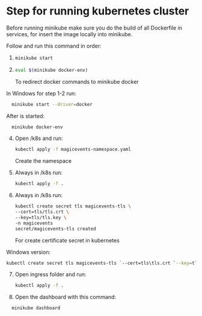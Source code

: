 # Step for running kubernetes cluster

Before running minikube make sure you do the build of all Dockerfile in services, for insert the image locally into minikube.

Follow and run this command in order:

1) ```bash 
   minikube start 
   ```

2) ```bash 
   eval $(minikube docker-env) 
   ```
    To redirect docker commands to minikube docker

In Windows for step 1-2 run:
```bash 
  minikube start --driver=docker
```
After is started:
```bash 
  minikube docker-env
```

4) Open /k8s and run: 
    ```bash 
    kubectl apply -f magicevents-namespace.yaml
   ```
   Create the namespace

5) Always in /k8s run:
    ```bash
    kubectl apply -f .
    ```

6) Always in /k8s run:
    ```bash
    kubectl create secret tls magicevents-tls \
    --cert=tls/tls.crt \
    --key=tls/tls.key \
    -n magicevents
    secret/magicevents-tls created
    ```
    For create certificate secret in kubernetes

Windows version:
```bash
kubectl create secret tls magicevents-tls `--cert=tls\tls.crt `--key=tls\tls.key `-n magicevents
```

7) Open ingress folder and run:
    ```bash
    kubectl apply -f .
    ```
8) Open the dashboard with this command:
```bash
  minikube dashboard
```